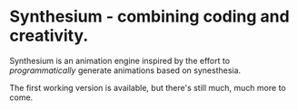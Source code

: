 # Synthesium - combining coding and creativity.
Synthesium is an animation engine inspired by the effort to <em>programmatically</em> generate animations based on synesthesia.

The first working version is available, but there's still much, much more to come.

